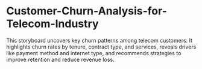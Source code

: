 # Customer-Churn-Analysis-for-Telecom-Industry
This storyboard uncovers key churn patterns among telecom customers. It highlights churn rates by tenure, contract type, and services, reveals drivers like payment method and internet type, and recommends strategies to improve retention and reduce revenue loss.
